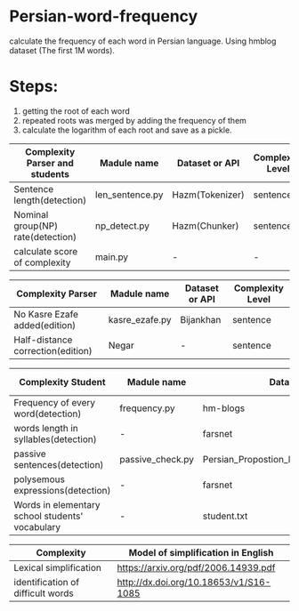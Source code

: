 # Persian-word-frequency
calculate the frequency of each word in Persian language.
Using hmblog dataset (The first 1M words).
# Steps:
1. getting the root of each word
2. repeated roots was merged by adding the frequency of them
3. calculate the logarithm of each root and save as a pickle.
 


Complexity Parser and students| Madule name | Dataset or API | Complexity Level
--- | --- | --- | ---
Sentence length(detection)| len_sentence.py | Hazm(Tokenizer) | sentence
Nominal group(NP) rate(detection) | np_detect.py | Hazm(Chunker) | sentence
calculate score of complexity | main.py | - | - |

Complexity Parser| Madule name | Dataset or API | Complexity Level
--- | --- | --- | ---
No Kasre Ezafe added(edition)| kasre_ezafe.py | Bijankhan | sentence
Half-distance correction(edition)| Negar | - | sentence


Complexity Student| Madule name | Dataset or API | Complexity Level
--- | --- | --- | --- 
Frequency of every word(detection)| frequency.py | hm-blogs | Lexical
words length in syllables(detection) | - | farsnet | Lexical
passive sentences(detection) | passive_check.py |Persian_Propostion_Bank_(PerPB)_V1_Data.txt|sentence
polysemous expressions(detection)| - | farsnet | Lexical 
Words in elementary school students' vocabulary| - | student.txt |Lexical

Complexity | Model of simplification in English
--- | --- |
Lexical simplification | https://arxiv.org/pdf/2006.14939.pdf
identification of difficult words | http://dx.doi.org/10.18653/v1/S16-1085
